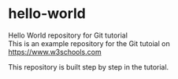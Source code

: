 # hello-world

Hello World repository for Git tutorial  
This is an example repository for the Git tutoial on https://www.w3schools.com

This repository is built step by step in the tutorial.